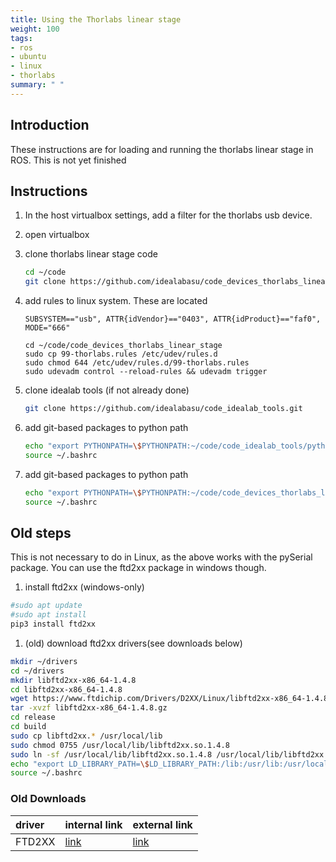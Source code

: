 ```yaml
---
title: Using the Thorlabs linear stage
weight: 100
tags:
- ros
- ubuntu
- linux
- thorlabs
summary: " "
---
```


## Introduction

These instructions are for loading and running the thorlabs linear stage in ROS.  This is not yet finished

## Instructions

1. In the host virtualbox settings, add a filter for the  thorlabs usb device.
1. open virtualbox
1. clone thorlabs linear stage code

    ```bash
    cd ~/code
    git clone https://github.com/idealabasu/code_devices_thorlabs_linear_stage.git
    ```

1. add rules to linux system.  These are located

    ```
    SUBSYSTEM=="usb", ATTR{idVendor}=="0403", ATTR{idProduct}=="faf0", MODE="666"
    ```

    ```
    cd ~/code/code_devices_thorlabs_linear_stage
    sudo cp 99-thorlabs.rules /etc/udev/rules.d
    sudo chmod 644 /etc/udev/rules.d/99-thorlabs.rules
    sudo udevadm control --reload-rules && udevadm trigger
    ```


1. clone idealab tools (if not already done)

    ```bash
    git clone https://github.com/idealabasu/code_idealab_tools.git
    ```

1. add git-based packages to python path

    ```bash
    echo "export PYTHONPATH=\$PYTHONPATH:~/code/code_idealab_tools/python" >> ~/.bashrc
    source ~/.bashrc
    ```

1. add git-based packages to python path

    ```bash
    echo "export PYTHONPATH=\$PYTHONPATH:~/code/code_devices_thorlabs_linear_stage/python" >> ~/.bashrc
    source ~/.bashrc
    ```
## Old steps

This is not necessary to do in Linux, as the above works with the pySerial package.  You can use the ftd2xx package in windows though.

1. install ftd2xx (windows-only)

```bash
#sudo apt update
#sudo apt install
pip3 install ftd2xx
```

1. (old) download ftd2xx drivers(see downloads below)
```bash
mkdir ~/drivers
cd ~/drivers
mkdir libftd2xx-x86_64-1.4.8
cd libftd2xx-x86_64-1.4.8
wget https://www.ftdichip.com/Drivers/D2XX/Linux/libftd2xx-x86_64-1.4.8.gz
tar -xvzf libftd2xx-x86_64-1.4.8.gz
cd release
cd build
sudo cp libftd2xx.* /usr/local/lib
sudo chmod 0755 /usr/local/lib/libftd2xx.so.1.4.8
sudo ln -sf /usr/local/lib/libftd2xx.so.1.4.8 /usr/local/lib/libftd2xx.so
echo "export LD_LIBRARY_PATH=\$LD_LIBRARY_PATH:/lib:/usr/lib:/usr/local/lib" >> ~/.bashrc
source ~/.bashrc
```

<!--
1. install pyusb
```bash
pip3 install pyusb
```

1. clone thorpy
```bash
git clone https://github.com/UniNE-CHYN/thorpy.git
```
-->

### Old Downloads

| driver | internal link                                                                                                   | external link                                                                 |
|:-------|:----------------------------------------------------------------------------------------------------------------|:------------------------------------------------------------------------------|
| FTD2XX | [link](https://drive.google.com/open?id=1yfmYgPryiEtYfCHBIN3gfNWX0J58mTWm&authuser=daukes@asu.edu&usp=drive_fs) | [link](https://www.ftdichip.com/Drivers/D2XX/Linux/libftd2xx-x86_64-1.4.8.gz) |
